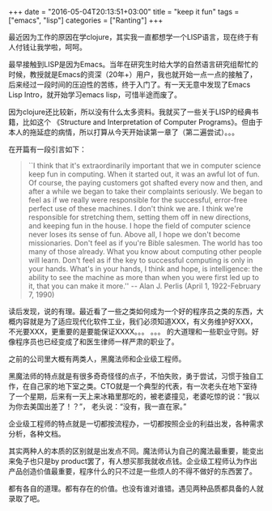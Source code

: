 +++
date = "2016-05-04T20:13:51+03:00"
title = "keep it fun"
tags = ["emacs", "lisp"]
categories = ["Ranting"]
+++

最近因为工作的原因在学clojure，其实我一直都想学一个LISP语言，现在终于有人付钱让我学啦，呵呵。

最早接触到LISP是因为Emacs。当年在研究生时给大学的自然语言研究组帮忙的时候，教授就是Emacs的资深（20年+）用户，我也就开始一点一点的接触了，后来经过一段时间的压迫性的苦练，终于入门了。有一天无意中发现了Emacs Lisp Intro，就开始学习emacs lisp，可惜半途而废了。

因为clojure还比较新，所以没有什么太多资料。我就买了一些关于LISP的经典书籍，比如这个 《Structure and Interpretation of Computer Programs》。但由于本人的拖延症的病情，所以打算从今天开始读第一章了（第二遍尝试）。。。

在开篇有一段引言如下：

> ``I think that it's extraordinarily important that we in computer science keep fun in computing. When it started out, it was an awful lot of fun. Of course, the paying customers got shafted every now and then, and after a while we began to take their complaints seriously. We began to feel as if we really were responsible for the successful, error-free perfect use of these machines. I don't think we are. I think we're responsible for stretching them, setting them off in new directions, and keeping fun in the house. I hope the field of computer science never loses its sense of fun. Above all, I hope we don't become missionaries. Don't feel as if you're Bible salesmen. The world has too many of those already. What you know about computing other people will learn. Don't feel as if the key to successful computing is only in your hands. What's in your hands, I think and hope, is intelligence: the ability to see the machine as more than when you were first led up to it, that you can make it more.''    -- Alan J. Perlis (April 1, 1922-February 7, 1990)

读后发现，说的有理。最近看了一些之类如何成为一个好的程序员之类的东西，大概内容就是为了适应现代化软件工业，我们必须知道XXX，有义务维护好XXX，不光要XXX，更重要的是要能保证XXXX。。。 。。。
的大道理和一些职业守则。好像程序员也已经变成了和医生律师一样严肃的职业了。

之前的公司里大概有两类人，黑魔法师和企业级工程师。

黑魔法师的特点就是有很多奇奇怪怪的点子，不怕失败，勇于尝试，习惯于独自工作，在自己家的地下室之类。CTO就是一个典型的代表，有一次老头在地下室待了一个星期，后来有一天上来冰箱里那吃的，被老婆撞见，老婆吃惊的说：“我以为你去美国出差了！？”， 老头说：“没有，我一直在家。”

企业级工程师的特点就是一切都按流程办，一切都按照企业的利益出发，各种需求分析，各种文档。

其实两种人的本质的区别就是出发点不同。魔法师认为自己的魔法最重要，能变出来兔子也只是by product罢了，有人想买那我就收点钱。企业级工程师认为作出产品创造价值最重要，程序什么的只不过是一些烦人的不得不做好的东西罢了。

都有各自的道理。都有存在的价值。也没有谁对谁错。遇见两种品质都具备的人就录取了吧。
